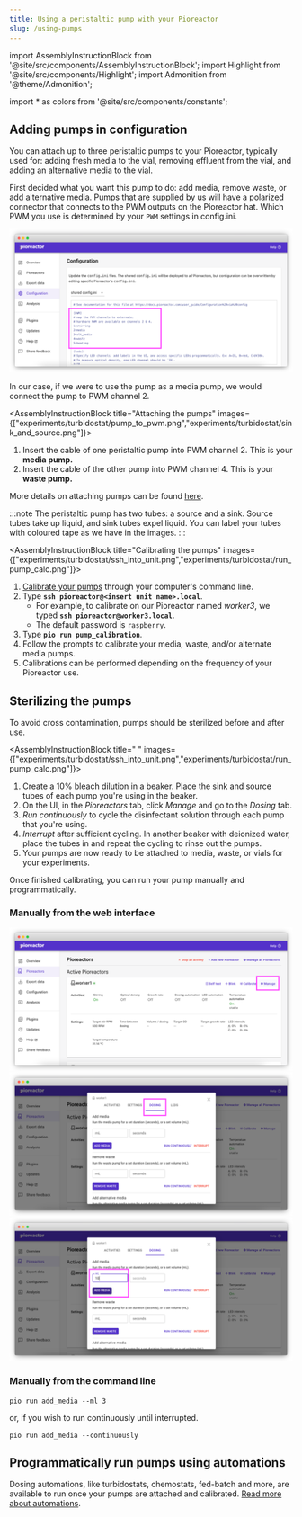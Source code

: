 ```yaml
---
title: Using a peristaltic pump with your Pioreactor
slug: /using-pumps
---
```


import AssemblyInstructionBlock from '@site/src/components/AssemblyInstructionBlock';
import Highlight from '@site/src/components/Highlight';
import Admonition from '@theme/Admonition';

import * as colors from '@site/src/components/constants';

## Adding pumps in configuration

You can attach up to three peristaltic pumps to your Pioreactor, typically used for: adding fresh media to the vial, removing effluent from the vial, and adding an alternative media to the vial.


First decided what you want this pump to do: add media, remove waste, or add alternative media. Pumps that are supplied by us will have a polarized connector that connects to the PWM outputs on the Pioreactor hat. Which PWM you use is determined by your `PWM` settings in config.ini.

![](/img/user-guide/pwm_config.png)

In our case, if we were to use the pump as a media pump, we would connect the pump to PWM channel 2.

<AssemblyInstructionBlock title="Attaching the pumps" images={["experiments/turbidostat/pump_to_pwm.png","experiments/turbidostat/sink_and_source.png"]}>

1. Insert the cable of one peristaltic pump into <Highlight color={colors.magenta}>PWM channel 2.</Highlight> This is your **media pump.** 
2. Insert the cable of the other pump into <Highlight color={colors.orange}>PWM channel 4.</Highlight>  This is your **waste pump.**

More details on attaching pumps can be found [here](/user-guide/using-pumps). 

:::note
The peristaltic pump has two tubes: a <Highlight color={colors.red}>source</Highlight> and a <Highlight color={colors.blue}>sink.</Highlight> Source tubes take up liquid, and sink tubes expel liquid. You can label your tubes with coloured tape as we have in the images.
:::

</AssemblyInstructionBlock>

<AssemblyInstructionBlock title="Calibrating the pumps" images={["experiments/turbidostat/ssh_into_unit.png","experiments/turbidostat/run_pump_calc.png"]}>

1. [Calibrate your pumps](/user-guide/hardware-calibrations#pump-calibration) through your computer's command line. 
2.	Type **`ssh pioreactor@<insert unit name>.local`**. 
	*	For example, to calibrate on our Pioreactor named _worker3_, we typed **`ssh pioreactor@worker3.local`**.
	*	The default password is `raspberry`.
3. Type **`pio run pump_calibration`**. 
4. Follow the prompts to calibrate your media, waste, and/or alternate media pumps. 
5. Calibrations can be performed depending on the frequency of your Pioreactor use. 

</AssemblyInstructionBlock>

## Sterilizing the pumps

To avoid cross contamination, pumps should be sterilized before and after use. 

<AssemblyInstructionBlock title=" " images={["experiments/turbidostat/ssh_into_unit.png","experiments/turbidostat/run_pump_calc.png"]}>

1. Create a 10% bleach dilution in a beaker. Place the sink and source tubes of each pump you're using in the beaker. 
2. On the UI, in the _Pioreactors_ tab, click _Manage_ and go to the _Dosing_ tab. 
3. _Run continuously_ to cycle the disinfectant solution through each pump that you're using. 
4. _Interrupt_ after sufficient cycling. In another beaker with deionized water, place the tubes in and repeat the cycling to rinse out the pumps. 
5. Your pumps are now ready to be attached to media, waste, or vials for your experiments. 

</AssemblyInstructionBlock>

Once finished calibrating, you can run your pump manually and programmatically.

### Manually from the web interface

![](/img/user-guide/manage_ui.png)
![](/img/user-guide/dosing_ui.png)
![](/img/user-guide/add_media_ui.png)


### Manually from the command line

```
pio run add_media --ml 3
```

or, if you wish to run continuously until interrupted.

```
pio run add_media --continuously
```

## Programmatically run pumps using automations

Dosing automations, like turbidostats, chemostats, fed-batch and more, are available to run once your pumps are attached and calibrated. [Read more about automations](/user-guide/dosing-automations).



